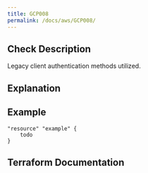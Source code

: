 ```yaml
---
title: GCP008
permalink: /docs/aws/GCP008/
---
```



## Check Description

Legacy client authentication methods utilized.

## Explanation

## Example

```
"resource" "example" {
	todo
}
```

## Terraform Documentation
